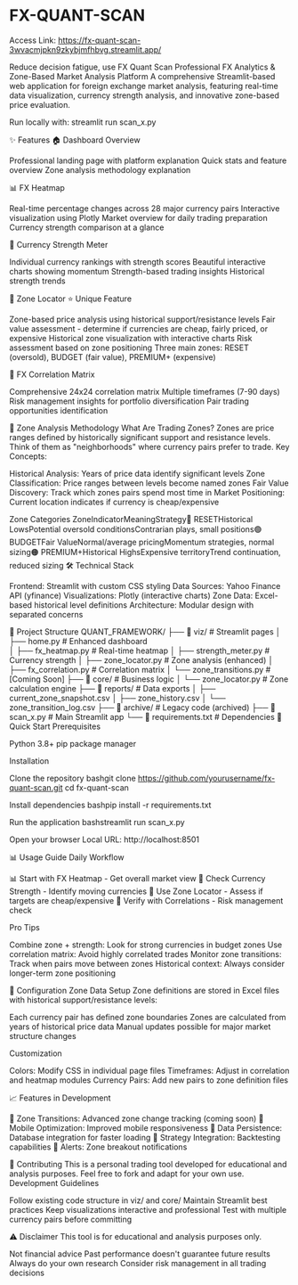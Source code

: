 # FX-QUANT-SCAN
Access Link:
https://fx-quant-scan-3wvacmjpkn9zkybjmfhbvg.streamlit.app/

Reduce decision fatigue, use FX Quant Scan
Professional FX Analytics & Zone-Based Market Analysis Platform
A comprehensive Streamlit-based web application for foreign exchange market analysis, featuring real-time data visualization, currency strength analysis, and innovative zone-based price evaluation.

Run locally with:
streamlit run scan_x.py

✨ Features
🏠 Dashboard Overview

Professional landing page with platform explanation
Quick stats and feature overview
Zone analysis methodology explanation

📊 FX Heatmap

Real-time percentage changes across 28 major currency pairs
Interactive visualization using Plotly
Market overview for daily trading preparation
Currency strength comparison at a glance

💪 Currency Strength Meter

Individual currency rankings with strength scores
Beautiful interactive charts showing momentum
Strength-based trading insights
Historical strength trends

🎯 Zone Locator ⭐ Unique Feature

Zone-based price analysis using historical support/resistance levels
Fair value assessment - determine if currencies are cheap, fairly priced, or expensive
Historical zone visualization with interactive charts
Risk assessment based on zone positioning
Three main zones: RESET (oversold), BUDGET (fair value), PREMIUM+ (expensive)

🔗 FX Correlation Matrix

Comprehensive 24x24 correlation matrix
Multiple timeframes (7-90 days)
Risk management insights for portfolio diversification
Pair trading opportunities identification

🎯 Zone Analysis Methodology
What Are Trading Zones?
Zones are price ranges defined by historically significant support and resistance levels. Think of them as "neighborhoods" where currency pairs prefer to trade.
Key Concepts:

Historical Analysis: Years of price data identify significant levels
Zone Classification: Price ranges between levels become named zones
Fair Value Discovery: Track which zones pairs spend most time in
Market Positioning: Current location indicates if currency is cheap/expensive

Zone Categories
ZoneIndicatorMeaningStrategy🔴 RESETHistorical LowsPotential oversold conditionsContrarian plays, small positions🟢 BUDGETFair ValueNormal/average pricingMomentum strategies, normal sizing🟠 PREMIUM+Historical HighsExpensive territoryTrend continuation, reduced sizing
🛠️ Technical Stack

Frontend: Streamlit with custom CSS styling
Data Sources: Yahoo Finance API (yfinance)
Visualizations: Plotly (interactive charts)
Zone Data: Excel-based historical level definitions
Architecture: Modular design with separated concerns

📁 Project Structure
QUANT_FRAMEWORK/
├── 📁 viz/                    # Streamlit pages
│   ├── home.py               # Enhanced dashboard  
│   ├── fx_heatmap.py         # Real-time heatmap
│   ├── strength_meter.py     # Currency strength
│   ├── zone_locator.py       # Zone analysis (enhanced)
│   ├── fx_correlation.py     # Correlation matrix
│   └── zone_transitions.py   # [Coming Soon]
├── 📁 core/                   # Business logic
│   └── zone_locator.py       # Zone calculation engine
├── 📁 reports/                # Data exports
│   ├── current_zone_snapshot.csv
│   ├── zone_history.csv
│   └── zone_transition_log.csv
├── 📁 archive/                # Legacy code (archived)
├── 📄 scan_x.py              # Main Streamlit app
└── 📄 requirements.txt       # Dependencies
🚀 Quick Start
Prerequisites

Python 3.8+
pip package manager

Installation

Clone the repository
bashgit clone https://github.com/yourusername/fx-quant-scan.git
cd fx-quant-scan

Install dependencies
bashpip install -r requirements.txt

Run the application
bashstreamlit run scan_x.py

Open your browser
Local URL: http://localhost:8501


📊 Usage Guide
Daily Workflow

📊 Start with FX Heatmap - Get overall market view
💪 Check Currency Strength - Identify moving currencies
🎯 Use Zone Locator - Assess if targets are cheap/expensive
🔗 Verify with Correlations - Risk management check

Pro Tips

Combine zone + strength: Look for strong currencies in budget zones
Use correlation matrix: Avoid highly correlated trades
Monitor zone transitions: Track when pairs move between zones
Historical context: Always consider longer-term zone positioning

🔧 Configuration
Zone Data Setup
Zone definitions are stored in Excel files with historical support/resistance levels:

Each currency pair has defined zone boundaries
Zones are calculated from years of historical price data
Manual updates possible for major market structure changes

Customization

Colors: Modify CSS in individual page files
Timeframes: Adjust in correlation and heatmap modules
Currency Pairs: Add new pairs to zone definition files

📈 Features in Development

🔄 Zone Transitions: Advanced zone change tracking (coming soon)
📱 Mobile Optimization: Improved mobile responsiveness
💾 Data Persistence: Database integration for faster loading
🤖 Strategy Integration: Backtesting capabilities
📧 Alerts: Zone breakout notifications

🤝 Contributing
This is a personal trading tool developed for educational and analysis purposes. Feel free to fork and adapt for your own use.
Development Guidelines

Follow existing code structure in viz/ and core/
Maintain Streamlit best practices
Keep visualizations interactive and professional
Test with multiple currency pairs before committing

⚠️ Disclaimer
This tool is for educational and analysis purposes only.

Not financial advice
Past performance doesn't guarantee future results
Always do your own research
Consider risk management in all trading decisions
